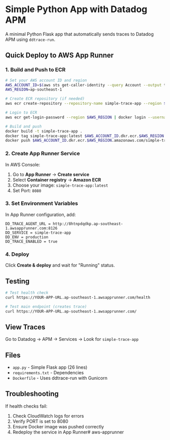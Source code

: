 # Simple Python App with Datadog APM

A minimal Python Flask app that automatically sends traces to Datadog APM using `ddtrace-run`.

## Quick Deploy to AWS App Runner

### 1. Build and Push to ECR

```bash
# Set your AWS account ID and region
AWS_ACCOUNT_ID=$(aws sts get-caller-identity --query Account --output text)
AWS_REGION=ap-southeast-1

# Create ECR repository (if needed)
aws ecr create-repository --repository-name simple-trace-app --region $AWS_REGION 2>/dev/null || true

# Login to ECR
aws ecr get-login-password --region $AWS_REGION | docker login --username AWS --password-stdin $AWS_ACCOUNT_ID.dkr.ecr.$AWS_REGION.amazonaws.com

# Build and push
docker build -t simple-trace-app .
docker tag simple-trace-app:latest $AWS_ACCOUNT_ID.dkr.ecr.$AWS_REGION.amazonaws.com/simple-trace-app:latest
docker push $AWS_ACCOUNT_ID.dkr.ecr.$AWS_REGION.amazonaws.com/simple-trace-app:latest
```

### 2. Create App Runner Service

In AWS Console:
1. Go to **App Runner** → **Create service**
2. Select **Container registry** → **Amazon ECR**
3. Choose your image: `simple-trace-app:latest`
4. Set Port: `8080`

### 3. Set Environment Variables

In App Runner configuration, add:

```
DD_TRACE_AGENT_URL = http://8htnpdqdkp.ap-southeast-1.awsapprunner.com:8126
DD_SERVICE = simple-trace-app
DD_ENV = production
DD_TRACE_ENABLED = true
```

### 4. Deploy

Click **Create & deploy** and wait for "Running" status.

## Testing

```bash
# Test health check
curl https://YOUR-APP-URL.ap-southeast-1.awsapprunner.com/health

# Test main endpoint (creates trace)
curl https://YOUR-APP-URL.ap-southeast-1.awsapprunner.com/
```

## View Traces

Go to Datadog → APM → Services → Look for `simple-trace-app`

## Files

- `app.py` - Simple Flask app (26 lines)
- `requirements.txt` - Dependencies
- `Dockerfile` - Uses ddtrace-run with Gunicorn

## Troubleshooting

If health checks fail:
1. Check CloudWatch logs for errors
2. Verify PORT is set to 8080
3. Ensure Docker image was pushed correctly
4. Redeploy the service in App Runner# aws-apprunner
